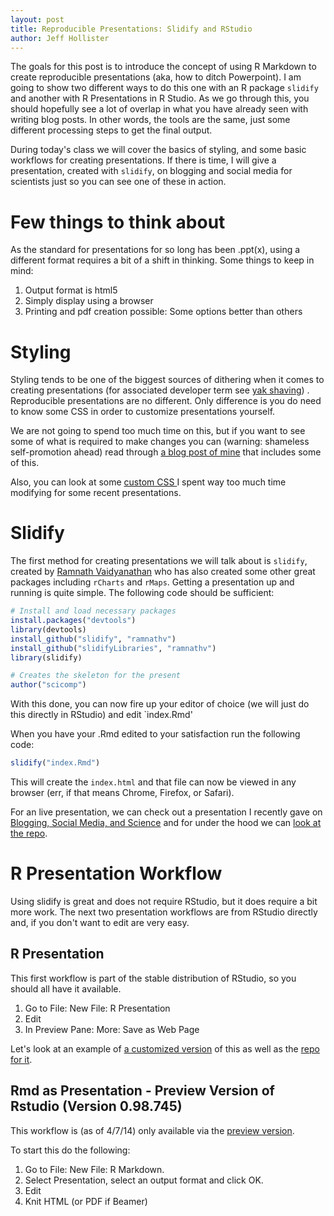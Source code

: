 ```yaml
---
layout: post
title: Reproducible Presentations: Slidify and RStudio
author: Jeff Hollister
---
```


The goals for this post is to introduce the concept of using R Markdown to create reproducible presentations (aka, how to ditch Powerpoint).  I am going to show two different ways to do this one with an R package `slidify` and another with R Presentations in R Studio.  As we go through this, you should hopefully see a lot of overlap in what you have already seen with writing blog posts.  In other words, the tools are the same, just some different processing steps to get the final output.

During today's class we will cover the basics of styling, and some basic workflows for creating presentations.  If there is time, I will give a presentation, created with `slidify`, on blogging and social media for scientists just so you can see one of these in action.

# Few things to think about

As the standard for presentations for so long has been .ppt(x), using a different format requires a bit of a shift in thinking.  Some things to keep in mind:

1. Output format is html5
2. Simply display using a browser
3. Printing and pdf creation possible: Some options better than others

# Styling

Styling tends to be one of the biggest sources of dithering when it comes to creating presentations (for associated developer term see [yak shaving](http://en.wiktionary.org/wiki/yak_shaving)) .  Reproducible presentations are no different.  Only difference is you do need to know some CSS in order to customize presentations yourself.

We are not going to spend too much time on this, but if you want to see some of what is required to make changes you can (warning: shameless self-promotion ahead) read through [a blog post of mine](http://landeco2point0.wordpress.com/2013/11/07/r-studio-and-presentations-and-git-oh-my/) that includes some of this.

Also, you can look at some [custom CSS ](https://github.com/jhollist/epablogpresent/blob/gh-pages/assets/css/jwhSlidifyStyle.css) I spent way too much time modifying for some recent presentations.

# Slidify

The first method for creating presentations we will talk about is `slidify`, created by [Ramnath Vaidyanathan](https://github.com/ramnathv) who has also created some other great packages including `rCharts` and `rMaps`.  Getting a presentation up and running is quite simple.  The following code should be sufficient:


```r
# Install and load necessary packages
install.packages("devtools")
library(devtools)
install_github("slidify", "ramnathv")
install_github("slidifyLibraries", "ramnathv")
library(slidify)

# Creates the skeleton for the present
author("scicomp")
```


With this done, you can now fire up your editor of choice (we will just do this directly in RStudio) and edit `index.Rmd'

When you have your .Rmd edited to your satisfaction run the following code:


```r
slidify("index.Rmd")
```


This will create the `index.html` and that file can now be viewed in any browser (err, if that means Chrome, Firefox, or Safari).

For an live presentation, we can check out a presentation I recently gave on [Blogging, Social Media, and Science](http://jwhollister.com/epablogpresent) and for under the hood we can [look at the repo](https://github.com/jhollist/epablogpresent).

# R Presentation Workflow

Using slidify is great and does not require RStudio, but it does require a bit more work.  The next two presentation workflows are from RStudio directly and, if you don't want to edit are very easy.

## R Presentation

This first workflow is part of the stable distribution of RStudio, so you should all have it available.

1. Go to File: New File: R Presentation
2. Edit
3. In Preview Pane: More: Save as Web Page

Let's look at an example of [a customized version](http://jwhollister.com/urimesm) of this as well as the [repo for it](https://github.com/jhollist/urimesm).

## Rmd as Presentation - Preview Version of Rstudio (Version 0.98.745)

This workflow is (as of 4/7/14) only available via the [preview version](http://www.rstudio.com/ide/download/preview).

To start this do the following:

1. Go to File: New File: R Markdown.
2. Select Presentation, select an output format and click OK.
3. Edit
4. Knit HTML (or PDF if Beamer)








